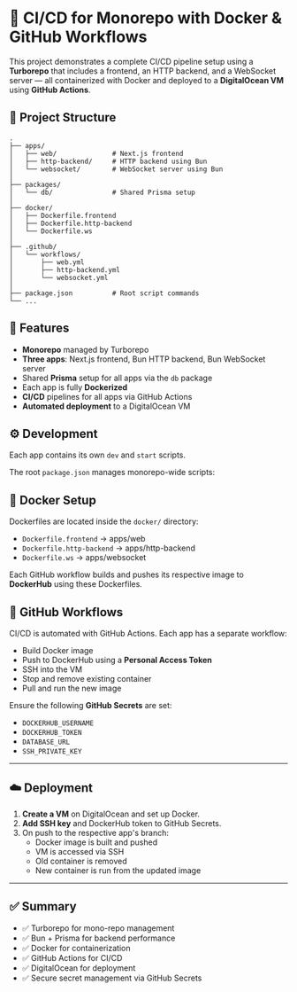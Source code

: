 # 🚀 CI/CD for Monorepo with Docker & GitHub Workflows

This project demonstrates a complete CI/CD pipeline setup using a **Turborepo** that includes a frontend, an HTTP backend, and a WebSocket server — all containerized with Docker and deployed to a **DigitalOcean VM** using **GitHub Actions**.

## 📁 Project Structure

```
.
├── apps/
│   ├── web/              # Next.js frontend
│   ├── http-backend/     # HTTP backend using Bun
│   └── websocket/        # WebSocket server using Bun
│
├── packages/
│   └── db/               # Shared Prisma setup
│
├── docker/
│   ├── Dockerfile.frontend
│   ├── Dockerfile.http-backend
│   └── Dockerfile.ws
│
├── .github/
│   └── workflows/
│       ├── web.yml
│       ├── http-backend.yml
│       └── websocket.yml
│
├── package.json          # Root script commands
└── ...
```

## 🧩 Features

- **Monorepo** managed by Turborepo
- **Three apps**: Next.js frontend, Bun HTTP backend, Bun WebSocket server
- Shared **Prisma** setup for all apps via the `db` package
- Each app is fully **Dockerized**
- **CI/CD** pipelines for all apps via GitHub Actions
- **Automated deployment** to a DigitalOcean VM

## ⚙️ Development

Each app contains its own `dev` and `start` scripts.

The root `package.json` manages monorepo-wide scripts:

## 🐳 Docker Setup

Dockerfiles are located inside the `docker/` directory:

- `Dockerfile.frontend` → apps/web
- `Dockerfile.http-backend` → apps/http-backend
- `Dockerfile.ws` → apps/websocket

Each GitHub workflow builds and pushes its respective image to **DockerHub** using these Dockerfiles.

## 🔁 GitHub Workflows

CI/CD is automated with GitHub Actions. Each app has a separate workflow:

- Build Docker image
- Push to DockerHub using a **Personal Access Token**
- SSH into the VM
- Stop and remove existing container
- Pull and run the new image

Ensure the following **GitHub Secrets** are set:

- `DOCKERHUB_USERNAME`
- `DOCKERHUB_TOKEN`
- `DATABASE_URL`
- `SSH_PRIVATE_KEY`

---

## ☁️ Deployment

1. **Create a VM** on DigitalOcean and set up Docker.
2. **Add SSH key** and DockerHub token to GitHub Secrets.
3. On push to the respective app's branch:
   - Docker image is built and pushed
   - VM is accessed via SSH
   - Old container is removed
   - New container is run from the updated image

---

## ✅ Summary

- ✅ Turborepo for mono-repo management
- ✅ Bun + Prisma for backend performance
- ✅ Docker for containerization
- ✅ GitHub Actions for CI/CD
- ✅ DigitalOcean for deployment
- ✅ Secure secret management via GitHub Secrets
